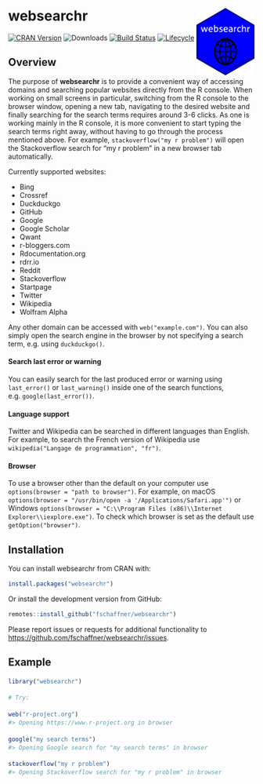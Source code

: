 
<!-- README.md is generated from README.Rmd. Please edit that file -->

# websearchr <a href='https://florianschaffner.com/websearchr'><img src='man/figures/websearchr.png' align="right" height="139" /></a>

[![CRAN
Version](https://www.r-pkg.org/badges/version/websearchr)](https://cran.r-project.org/package=websearchr)
![Downloads](https://cranlogs.r-pkg.org/badges/websearchr) [![Build
Status](https://travis-ci.org/fschaffner/websearchr.svg?branch=master)](https://travis-ci.org/fschaffner/websearchr)
[![Lifecycle](https://img.shields.io/badge/lifecycle-stable-brightgreen.svg)](https://www.tidyverse.org/lifecycle/#stable)

## Overview

The purpose of **websearchr** is to provide a convenient way of
accessing domains and searching popular websites directly from the R
console. When working on small screens in particular, switching from the
R console to the browser window, opening a new tab, navigating to the
desired website and finally searching for the search terms requires
around 3-6 clicks. As one is working mainly in the R console, it is more
convenient to start typing the search terms right away, without having
to go through the process mentioned above. For example,
`stackoverflow("my r problem")` will open the Stackoverflow search for
“my r problem” in a new browser tab automatically.

Currently supported websites:

  - Bing
  - Crossref
  - Duckduckgo
  - GitHub
  - Google
  - Google Scholar
  - Qwant
  - r-bloggers.com
  - Rdocumentation.org
  - rdrr.io
  - Reddit
  - Stackoverflow
  - Startpage
  - Twitter
  - Wikipedia
  - Wolfram Alpha

Any other domain can be accessed with `web("example.com")`. You can also
simply open the search engine in the browser by not specifying a search
term, e.g. using `duckduckgo()`.

#### Search last error or warning

You can easily search for the last produced error or warning using
`last_error()` or `last_warning()` inside one of the search functions,
e.g. `google(last_error())`.

#### Language support

Twitter and Wikipedia can be searched in different languages than
English. For example, to search the French version of Wikipedia use
`wikipedia("Langage de programmation", "fr")`.

#### Browser

To use a browser other than the default on your computer use
`options(browser = "path to browser")`. For example, on macOS
`options(browser = "/usr/bin/open -a '/Applications/Safari.app'")` or
Windows `options(browser = "C:\\Program Files (x86)\\Internet
Explorer\\iexplore.exe")`. To check which browser is set as the default
use `getOption("browser")`.

## Installation

You can install websearchr from CRAN with:

``` r
install.packages("websearchr")
```

Or install the development version from GitHub:

``` r
remotes::install_github("fschaffner/websearchr")
```

Please report issues or requests for additional functionality to
<https://github.com/fschaffner/websearchr/issues>.

## Example

``` r
library("websearchr")

# Try:

web("r-project.org")
#> Opening https://www.r-project.org in browser

google("my search terms")
#> Opening Google search for "my search terms" in browser

stackoverflow("my r problem")
#> Opening Stackoverflow search for "my r problem" in browser
```
